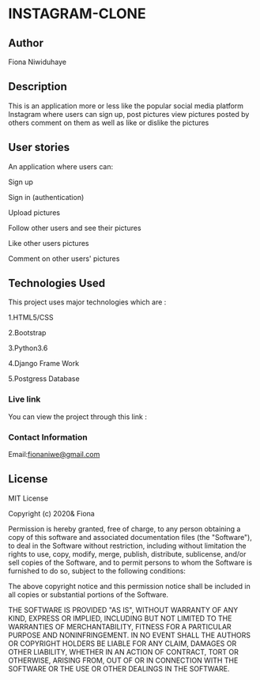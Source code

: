 # INSTAGRAM-CLONE
## Author
Fiona Niwiduhaye

## Description

This is an application more or less like the popular social media platform Instagram where users can sign up, post pictures view pictures posted by others comment on them as well as like or dislike the pictures

## User stories
An application where users can:

Sign up

Sign in (authentication)

Upload pictures

Follow other users and see their pictures

Like other users pictures

Comment on other users' pictures

## Technologies Used
This project uses major technologies which are :

1.HTML5/CSS

2.Bootstrap

3.Python3.6

4.Django Frame Work

5.Postgress Database

### Live link

You can view the project through this link :

### Contact Information

Email:fionaniwe@gmail.com

## License
MIT License

Copyright (c) 2020& Fiona

Permission is hereby granted, free of charge, to any person obtaining a copy of this software and associated documentation files (the "Software"), to deal in the Software without restriction, including without limitation the rights to use, copy, modify, merge, publish, distribute, sublicense, and/or sell copies of the Software, and to permit persons to whom the Software is furnished to do so, subject to the following conditions:

The above copyright notice and this permission notice shall be included in all copies or substantial portions of the Software.

THE SOFTWARE IS PROVIDED "AS IS", WITHOUT WARRANTY OF ANY KIND, EXPRESS OR IMPLIED, INCLUDING BUT NOT LIMITED TO THE WARRANTIES OF MERCHANTABILITY, FITNESS FOR A PARTICULAR PURPOSE AND NONINFRINGEMENT. IN NO EVENT SHALL THE AUTHORS OR COPYRIGHT HOLDERS BE LIABLE FOR ANY CLAIM, DAMAGES OR OTHER LIABILITY, WHETHER IN AN ACTION OF CONTRACT, TORT OR OTHERWISE, ARISING FROM, OUT OF OR IN CONNECTION WITH THE SOFTWARE OR THE USE OR OTHER DEALINGS IN THE SOFTWARE.


